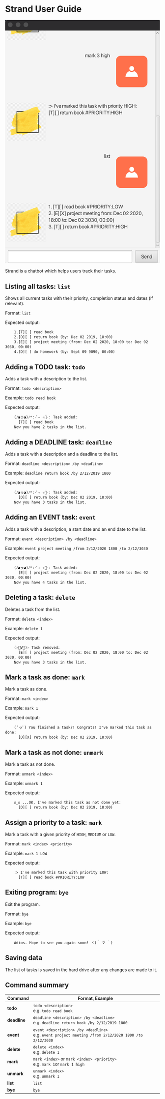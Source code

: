 # Strand User Guide

![Representative screenshot of Strand](Ui.png)

Strand is a chatbot which helps users track their tasks.

## Listing all tasks: `list`
Shows all current tasks with their priority, completion status and dates (if relevant).

Format: `list`

Expected output:
```
    1.[T][ ] read book
    2.[D][ ] return book (by: Dec 02 2019, 18:00)
    3.[E][ ] project meeting (from: Dec 02 2020, 18:00 to: Dec 02 3030, 00:00)
    4.[D][ ] do homework (by: Sept 09 9090, 00:00)
```

## Adding a TODO task: `todo`
Adds a task with a description to the list.

Format: `todo <description>`

Example: `todo read book`

Expected output:
```
    (ﾉ◕ヮ◕)ﾉ*:･ﾟ✧ ✧ﾟ･: Task added:
      [T][ ] read book
    Now you have 2 tasks in the list.
```

## Adding a DEADLINE task: `deadline`
Adds a task with a description and a deadline to the list.

Format: `deadline <description> /by <deadline>`

Example: `deadline return book /by 2/12/2019 1800`

Expected output:
```
    (ﾉ◕ヮ◕)ﾉ*:･ﾟ✧ ✧ﾟ･: Task added:
      [D][ ] return book (by: Dec 02 2019, 18:00)
    Now you have 3 tasks in the list.
```

## Adding an EVENT task: `event`
Adds a task with a description, a start date and an end date to the list.

Format: `event <description> /by <deadline>`

Example: `event project meeting /from 2/12/2020 1800 /to 2/12/3030`

Expected output:
```
    (ﾉ◕ヮ◕)ﾉ*:･ﾟ✧ ✧ﾟ･: Task added:
      [E][ ] project meeting (from: Dec 02 2020, 18:00 to: Dec 02 3030, 00:00)
    Now you have 4 tasks in the list.
```

## Deleting a task: `delete`
Deletes a task from the list.

Format: `delete <index>`

Example: `delete 1`

Expected output:
```
    (☞ﾟ∀ﾟ)☞ Task removed:
      [E][ ] project meeting (from: Dec 02 2020, 18:00 to: Dec 02 3030, 00:00)
    Now you have 3 tasks in the list.
```
## Mark a task as done: `mark`
Mark a task as done.

Format: `mark <index>`

Example: `mark 1`

Expected output:
```
    ( ﾟヮﾟ) You finished a task?! Congrats! I've marked this task as done:
      [D][X] return book (by: Dec 02 2019, 18:00)
```

## Mark a task as not done: `unmark`
Mark a task as not done.

Format: `unmark <index>`

Example: `unmark 1`

Expected output:
```
    ಠ_ಠ ...OK, I've marked this task as not done yet:
      [D][ ] return book (by: Dec 02 2019, 18:00)
```

## Assign a priority to a task: `mark`
Mark a task with a given priority of `HIGH`, `MEDIUM` or `LOW`.

Format: `mark <index> <priority>`

Example: `mark 1 LOW`

Expected output:
```
    :> I've marked this task with priority LOW:
      [T][ ] read book #PRIORITY:LOW
```

## Exiting program: `bye`
Exit the program.

Format: `bye`

Example: `bye`

Expected output:
```
    Adios. Hope to see you again soon! ヾ(＾ ∇ ＾)
```

## Saving data
The list of tasks is saved in the hard drive after any changes are made to it.

## Command summary

| Command      | Format, Example                                                                                          |
|--------------|----------------------------------------------------------------------------------------------------------|
| **todo**     | `todo <description>`<br/>e.g. `todo read book`                                                           |
| **deadline** | `deadline <description> /by <deadline>` <br/>e.g. `deadline return book /by 2/12/2019 1800`              |
| **event**    | `event <description> /by <deadline>`<br/>e.g. `event project meeting /from 2/12/2020 1800 /to 2/12/3030` |
| **delete**   | `delete <index>`<br/>e.g. `delete 1`                                                                     |
| **mark**     | `mark <index>` or `mark <index> <priority>`<br/>e.g. `mark 1`or `mark 1 high`                            |
| **unmark**   | `unmark <index>`<br/>e.g. `unmark 1`                                                                     |
| **list**     | `list`                                                                                                   |
| **bye**      | `bye`                                                                                                    |
